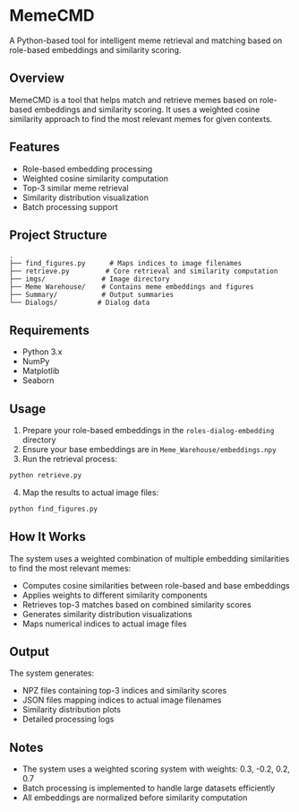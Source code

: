 # MemeCMD

A Python-based tool for intelligent meme retrieval and matching based on role-based embeddings and similarity scoring.

## Overview

MemeCMD is a tool that helps match and retrieve memes based on role-based embeddings and similarity scoring. It uses a weighted cosine similarity approach to find the most relevant memes for given contexts.

## Features

- Role-based embedding processing
- Weighted cosine similarity computation
- Top-3 similar meme retrieval
- Similarity distribution visualization
- Batch processing support

## Project Structure

```
.
├── find_figures.py      # Maps indices to image filenames
├── retrieve.py         # Core retrieval and similarity computation
├── imgs/              # Image directory
├── Meme Warehouse/    # Contains meme embeddings and figures
├── Summary/           # Output summaries
└── Dialogs/          # Dialog data
```

## Requirements

- Python 3.x
- NumPy
- Matplotlib
- Seaborn

## Usage

1. Prepare your role-based embeddings in the `roles-dialog-embedding` directory
2. Ensure your base embeddings are in `Meme_Warehouse/embeddings.npy`
3. Run the retrieval process:

```bash
python retrieve.py
```

4. Map the results to actual image files:

```bash
python find_figures.py
```

## How It Works

The system uses a weighted combination of multiple embedding similarities to find the most relevant memes:

- Computes cosine similarities between role-based and base embeddings
- Applies weights to different similarity components
- Retrieves top-3 matches based on combined similarity scores
- Generates similarity distribution visualizations
- Maps numerical indices to actual image files

## Output

The system generates:
- NPZ files containing top-3 indices and similarity scores
- JSON files mapping indices to actual image filenames
- Similarity distribution plots
- Detailed processing logs

## Notes

- The system uses a weighted scoring system with weights: 0.3, -0.2, 0.2, 0.7
- Batch processing is implemented to handle large datasets efficiently
- All embeddings are normalized before similarity computation 